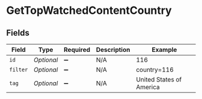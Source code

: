# GetTopWatchedContentCountry


## Fields

| Field                    | Type                     | Required                 | Description              | Example                  |
| ------------------------ | ------------------------ | ------------------------ | ------------------------ | ------------------------ |
| `id`                     | *Optional<Integer>*      | :heavy_minus_sign:       | N/A                      | 116                      |
| `filter`                 | *Optional<String>*       | :heavy_minus_sign:       | N/A                      | country=116              |
| `tag`                    | *Optional<String>*       | :heavy_minus_sign:       | N/A                      | United States of America |